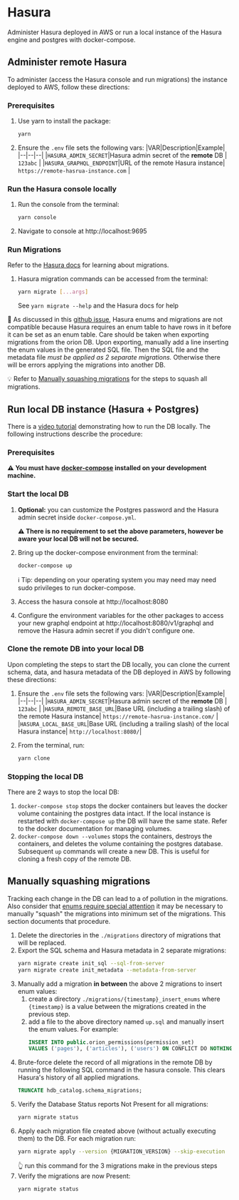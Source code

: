 # Hasura

Administer Hasura deployed in AWS or run a local instance of the Hasura engine and postgres with docker-compose.

## Administer remote Hasura

To administer (access the Hasura console and run migrations) the instance deployed to AWS, follow these directions:

### Prerequisites

1. Use yarn to install the package:

   ```bash
   yarn
   ```

1. Ensure the `.env` file sets the following vars:
   |VAR|Description|Example|
   |--|--|--|
   |`HASURA_ADMIN_SECRET`|Hasura admin secret of the **remote** DB | `123abc` |
   |`HASURA_GRAPHQL_ENDPOINT`|URL of the remote Hasura instance| `https://remote-hasrua-instance.com` |

### Run the Hasura console locally

1. Run the console from the terminal:
   ```bash
   yarn console
   ```
1. Navigate to console at http://localhost:9695

### Run Migrations

Refer to the [Hasura docs](https://hasura.io/docs/1.0/graphql/manual/migrations/index.html) for learning about migrations.

1. Hasura migration commands can be accessed from the terminal:

   ```bash
   yarn migrate [...args]
   ```

   See `yarn migrate --help` and the Hasura docs for help

🚨 As discussed in this [github issue](https://github.com/hasura/graphql-engine/issues/2817), Hasura enums and migrations are not compatible because Hasura requires an enum table to have rows in it before it can be set as an enum table. Care should be taken when exporting migrations from the orion DB. Upon exporting, manually add a line inserting the enum values in the generated SQL file. Then the SQL file and the metadata file _must be applied as 2 separate migrations._ Otherwise there will be errors applying the migrations into another DB.

💡 Refer to [Manually squashing migrations](#manually-squashing-migrations) for the steps to squash all migrations.

## Run local DB instance (Hasura + Postgres)

There is a [video tutorial](https://drive.google.com/open?id=1KWPzau_-WuUnvXSu1AMvbrUoFueVg9Nx) demonstrating how to run the DB locally. The following instructions describe the procedure:

### Prerequisites

**⚠️ You must have [docker-compose](https://docs.docker.com/compose/) installed on your development machine.**

### Start the local DB

1. **Optional:** you can customize the Postgres password and the Hasura admin secret inside `docker-compose.yml`.

   **⚠️ There is no requirement to set the above parameters, however be aware your local DB will not be secured.**

1. Bring up the docker-compose environment from the terminal:

   ```bash
   docker-compose up
   ```

   ℹ️ Tip: depending on your operating system you may need may need sudo privileges to run docker-compose.

1. Access the hasura console at http://localhost:8080

1. Configure the environment variables for the other packages to access your new graphql endpoint at http://localhost:8080/v1/graphql and remove the Hasura admin secret if you didn't configure one.

### Clone the remote DB into your local DB

Upon completing the steps to start the DB locally, you can clone the current schema, data, and hasura metadata of the DB deployed in AWS by following these directions:

1. Ensure the `.env` file sets the following vars:
   |VAR|Description|Example|
   |--|--|--|
   |`HASURA_ADMIN_SECRET`|Hasura admin secret of the **remote** DB | `123abc` |
   |`HASURA_REMOTE_BASE_URL`|Base URL (including a trailing slash) of the remote Hasura instance| `https://remote-hasrua-instance.com/` |
   |`HASURA_LOCAL_BASE_URL`|Base URL (including a trailing slash) of the local Hasura instance| `http://localhost:8080/`|

1. From the terminal, run:
   ```bash
   yarn clone
   ```

### Stopping the local DB

There are 2 ways to stop the local DB:

1. `docker-compose stop` stops the docker containers but leaves the docker volume containing the postgres data intact. If the local instance is restarted with `docker-compose up` the DB will have the same state. Refer to the docker documentation for managing volumes.
2. `docker-compose down --volumes` stops the containers, destroys the containers, and deletes the volume containing the postgres database. Subsequent `up` commands will create a new DB. This is useful for cloning a fresh copy of the remote DB.

## Manually squashing migrations

Tracking each change in the DB can lead to a of pollution in the migrations. Also consider that [enums require special attention]() it may be necessary to manually "squash" the migrations into minimum set of the migrations. This section documents that procedure.

1. Delete the directories in the `./migrations` directory of migrations that will be replaced.
1. Export the SQL schema and Hasura metadata in 2 separate migrations:
   ```bash
   yarn migrate create init_sql --sql-from-server
   yarn migrate create init_metadata --metadata-from-server
   ```
1. Manually add a migration **in between** the above 2 migrations to insert enum values:
   1. create a directory `./migrations/{timestamp}_insert_enums` where `{timestamp}` is a value between the migrations created in the previous step.
   1. add a file to the above directory named `up.sql` and manually insert the enum values. For example:
      ```sql
      INSERT INTO public.orion_permissions(permission_set)
      VALUES ('pages'), ('articles'), ('users') ON CONFLICT DO NOTHING;
      ```
1. Brute-force delete the record of all migrations in the remote DB by running the following SQL command in the hasura console. This clears Hasura's history of all applied migrations.
   ```sql
   TRUNCATE hdb_catalog.schema_migrations;
   ```
1. Verify the Database Status reports Not Present for all migrations:
   ```bash
   yarn migrate status
   ```
1. Apply each migration file created above (without actually executing them) to the DB. For each migration run:
   ```bash
   yarn migrate apply --version {MIGRATION_VERSION} --skip-execution
   ```
   👆 run this command for the 3 migrations make in the previous steps
1. Verify the migrations are now Present:
   ```bash
   yarn migrate status
   ```
